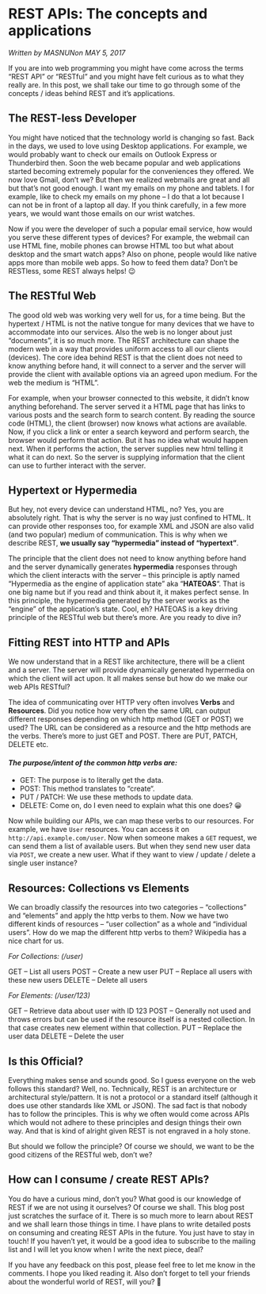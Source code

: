 # REST APIs: The concepts and applications

_Written by MASNUNon MAY 5, 2017_

If you are into web programming you might have come across the terms “REST API” or “RESTful” and you might have felt curious as to what they really are. In this post, we shall take our time to go through some of the concepts / ideas behind REST and it’s applications.

## The REST-less Developer

You might have noticed that the technology world is changing so fast. Back in the days, we used to love using Desktop applications. For example, we would probably want to check our emails on Outlook Express or Thunderbird then. Soon the web became popular and web applications started becoming extremely popular for the conveniences they offered. We now love Gmail, don’t we? But then we realized webmails are great and all but that’s not good enough. I want my emails on my phone and tablets. I for example, like to check my emails on my phone – I do that a lot because I can not be in front of a laptop all day. If you think carefully, in a few more years, we would want those emails on our wrist watches.

Now if you were the developer of such a popular email service, how would you serve these different types of devices? For example, the webmail can use HTML fine, mobile phones can browse HTML too but what about desktop and the smart watch apps? Also on phone, people would like native apps more than mobile web apps. So how to feed them data? Don’t be RESTless, some REST always helps! 😉

## The RESTful Web

The good old web was working very well for us, for a time being. But the hypertext / HTML is not the native tongue for many devices that we have to accommodate into our services. Also the web is no longer about just “documents”, it is so much more. The REST architecture can shape the modern web in a way that provides uniform access to all our clients (devices). The core idea behind REST is that the client does not need to know anything before hand, it will connect to a server and the server will provide the client with available options via an agreed upon medium. For the web the medium is “HTML”.

For example, when your browser connected to this website, it didn’t know anything beforehand. The server served it a HTML page that has links to various posts and the search form to search content. By reading the source code (HTML), the client (browser) now knows what actions are available. Now, if you click a link or enter a search keyword and perform search, the browser would perform that action. But it has no idea what would happen next. When it performs the action, the server supplies new html telling it what it can do next. So the server is supplying information that the client can use to further interact with the server.

## Hypertext or Hypermedia

But hey, not every device can understand HTML, no? Yes, you are absolutely right. That is why the server is no way just confined to HTML. It can provide other responses too, for example XML and JSON are also valid (and two popular) medium of communication. This is why when we describe REST, **we usually say “hypermedia” instead of “hypertext”**.

The principle that the client does not need to know anything before hand and the server dynamically generates **hypermedia** responses through which the client interacts with the server – this principle is aptly named “Hypermedia as the engine of application state” aka “**HATEOAS**“. That is one big name but if you read and think about it, it makes perfect sense. In this principle, the hypermedia generated by the server works as the “engine” of the application’s state. Cool, eh? HATEOAS is a key driving principle of the RESTful web but there’s more. Are you ready to dive in?

## Fitting REST into HTTP and APIs

We now understand that in a REST like architecture, there will be a client and a server. The server will provide dynamically generated hypermedia on which the client will act upon. It all makes sense but how do we make our web APIs RESTful?

The idea of communicating over HTTP very often involves **Verbs** and **Resources**. Did you notice how very often the same URL can output different responses depending on which http method (GET or POST) we used? The URL can be considered as a resource and the http methods are the verbs. There’s more to just GET and POST. There are PUT, PATCH, DELETE etc.

#### _The purpose/intent of the common http verbs are:_

* GET: The purpose is to literally get the data.
* POST: This method translates to “create“.
* PUT / PATCH: We use these methods to update data.
* DELETE: Come on, do I even need to explain what this one does? 😀

Now while building our APIs, we can map these verbs to our resources. For example, we have `User` resources. You can access it on `http://api.example.com/user`. Now when someone makes a `GET` request, we can send them a list of available users. But when they send new user data via `POST`, we create a new user. What if they want to view / update / delete a single user instance?

## Resources: Collections vs Elements

We can broadly classify the resources into two categories – “collections” and “elements” and apply the http verbs to them. Now we have two different kinds of resources – “user collection” as a whole and “individual users”. How do we map the different http verbs to them? Wikipedia has a nice chart for us.

_For Collections: (/user)_

GET – List all users
POST – Create a new user
PUT – Replace all users with these new users
DELETE – Delete all users

_For Elements: (/user/123)_

GET – Retrieve data about user with ID 123
POST – Generally not used and throws errors but can be used if the resource itself is a nested collection. In that case creates new element within that collection.
PUT – Replace the user data
DELETE – Delete the user

## Is this Official?

Everything makes sense and sounds good. So I guess everyone on the web follows this standard? Well, no. Technically, REST is an architecture or architectural style/pattern. It is not a protocol or a standard itself (although it does use other standards like XML or JSON). The sad fact is that nobody has to follow the principles. This is why we often would come across APIs which would not adhere to these principles and design things their own way. And that is kind of alright given REST is not engraved in a holy stone.

But should we follow the principle? Of course we should, we want to be the good citizens of the RESTful web, don’t we?

## How can I consume  / create REST APIs?

You do have a curious mind, don’t you? What good is our knowledge of REST if we are not using it ourselves? Of course we shall. This blog post just scratches the surface of it. There is so much more to learn about REST and we shall learn those things in time. I have plans to write detailed posts on consuming and creating REST APIs in the future. You just have to stay in touch! If you haven’t yet, it would be a good idea to subscribe to the mailing list and I will let you know when I write the next piece, deal?

If you have any feedback on this post, please feel free to let me know in the comments. I hope you liked reading it. Also don’t forget to tell your friends about the wonderful world of REST, will you? 🙂
